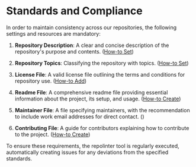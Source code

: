 # Standards and Compliance

In order to maintain consistency across our repositories, the following settings and resources are mandatory:

1. **Repository Description**: A clear and concise description of the repository's purpose and contents. ([How-to Set](https://github.com/orgs/community/discussions/54372))

2. **Repository Topics**: Classifying the repository with topics. ([How-to Set](https://docs.github.com/en/repositories/managing-your-repositorys-settings-and-features/customizing-your-repository/classifying-your-repository-with-topics))

3. **License File**: A valid license file outlining the terms and conditions for repository use. ([How-to Add](https://docs.github.com/en/communities/setting-up-your-project-for-healthy-contributions/adding-a-license-to-a-repository))

4. **Readme File**: A comprehensive readme file providing essential information about the project, its setup, and usage. ([How-to Create](https://docs.github.com/de/repositories/managing-your-repositorys-settings-and-features/customizing-your-repository/about-readmes))

5. **Maintainer File**: A file specifying maintainers, with the recommendation to include work email addresses for direct contact. ([]())

6. **Contributing File**: A guide for contributors explaining how to contribute to the project. ([How-to Create](https://docs.github.com/de/communities/setting-up-your-project-for-healthy-contributions/setting-guidelines-for-repository-contributors))

To ensure these requirements, the repolinter tool is regularly executed, automatically creating issues for any deviations from the specified standards.






